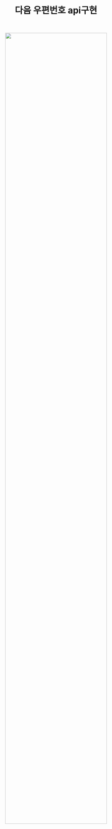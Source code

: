 
<div align="center">
<h1>다음 우편번호 api구현</h1>
  <br/><br/>
<img src="https://user-images.githubusercontent.com/96169430/179361285-e6da6879-6920-4104-991f-f6e32f717bac.gif" width="80%">
  
</div>
